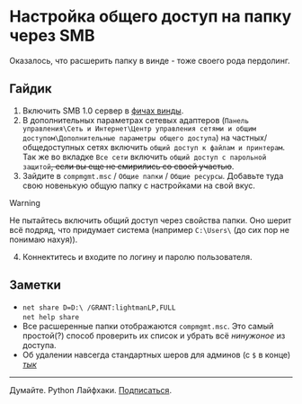# Настройка общего доступ на папку через SMB
Оказалось, что расшерить папку в винде - тоже своего рода пердолинг.

## Гайдик
1. Включить SMB 1.0 сервер в [фичах винды](vocabular.md#фичи-винды).
2. В дополнительных параметрах сетевых адаптеров (`Панель управления\Сеть и Интернет\Центр управления сетями и общим доступом\Дополнительные параметры общего доступа`) на частных/общедоступных сетях включить `общий доступ к файлам и принтерам`.
Так же во вкладке `Все сети` включить `общий доступ с парольной защитой`~~, если вы еще не смирились со своей участью~~.
3. Зайдите в `compmgmt.msc` / `Общие папки` / `Общие ресурсы`. Добавьте туда свою новенькую общую папку с настройками на свой вкус.
> [!WARNING]
> Не пытайтесь включить общий доступ через свойства папки. Оно шерит всё подряд, что придумает система (например `C:\Users\` (до сих пор не понимаю нахуя)).
4. Коннектитесь и входите по логину и паролю пользователя.

## Заметки
* `net share D=D:\ /GRANT:lightmanLP,FULL`<br/>
  `net help share`
* Все расшеренные папки отображаются `compmgmt.msc`. Это самый простой(?) способ проверить их список и убрать всё *нинужоное* из доступа.
* Об удалении навсегда стандартных шеров для админов (с `$` в конце) [*тык*](https://learn.microsoft.com/en-us/troubleshoot/windows-server/networking/remove-administrative-shares#fix-it-for-me)

<!-- footer -->
***
Думайте. Python Лайфхаки. [Подписаться](https://vk.com/pybug).
